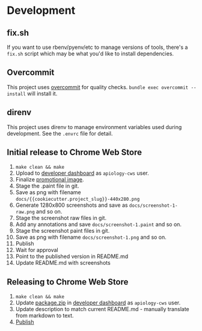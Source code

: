 # Development

## fix.sh

If you want to use rbenv/pyenv/etc to manage versions of tools,
there's a `fix.sh` script which may be what you'd like to install
dependencies.

## Overcommit

This project uses [overcommit](https://github.com/sds/overcommit) for
quality checks.  `bundle exec overcommit --install` will install it.

## direnv

This project uses direnv to manage environment variables used during
development.  See the `.envrc` file for detail.

## Initial release to Chrome Web Store

1. `make clean && make`
2. Upload to [developer dashboard](https://chrome.google.com/u/1/webstore/devconsole/d34ba2e8-8b5a-4417-889e-4047c35522d0) as `apiology-cws` user.
3. Finalize [promotional image](docs/{{cookiecutter.project_slug}}.paint).
4. Stage the .paint file in git.
5. Save as png with filename `docs/{{cookiecutter.project_slug}}-440x280.png`
6. Generate 1280x800 screenshots and save as
   `docs/screenshot-1-raw.png` and so on.
7. Stage the screenshot raw files in git.
8. Add any annotations and save `docs/screenshot-1.paint` and so on.
9. Stage the screenshot paint files in git.
10. Save as png with filename `docs/screenshot-1.png` and so on.
11. Publish
12. Wait for approval
13. Point to the published version in README.md
14. Update README.md with screenshots

## Releasing to Chrome Web Store

1. `make clean && make`
2. Update [package.zip](./package.zip) in [developer dashboard](https://chrome.google.com/u/1/webstore/devconsole/d34ba2e8-8b5a-4417-889e-4047c35522d0) as `apiology-cws` user.
3. Update description to match current README.md - manually translate
   from markdown to text.
4. [Publish](https://developer.chrome.com/docs/webstore/update/)
